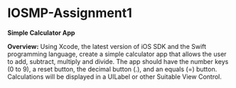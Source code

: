 # IOSMP-Assignment1
**Simple Calculator App**


**Overview:** Using Xcode, the latest version of iOS SDK and the Swift programming language, create a
simple calculator app that allows the user to add, subtract, multiply and divide. The app should have the
number keys (0 to 9), a reset button, the decimal button (.), and an equals (=) button. Calculations will
be displayed in a UILabel or other Suitable View Control.
